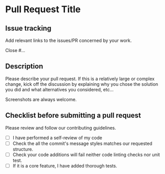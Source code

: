 # Pull Request Title

## Issue tracking

Add relevant links to the issues/PR concerned by your work.

Close #...

## Description

Please describe your pull request.
If this is a relatively large or complex change, kick off the discussion by explaining
why you chose the solution you did and what alternatives you considered, etc...

Screenshots are always welcome.

## Checklist before submitting a pull request

Please review and follow our contributing guidelines.

- [ ] I have performed a self-review of my code
- [ ] Check the all the commit's message styles matches our requested structure.
- [ ] Check your code additions will fail neither code linting checks nor unit test.
- [ ] If it is a core feature, I have added thorough tests.
